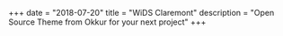 +++
date = "2018-07-20"
title = "WiDS Claremont"
description = "Open Source Theme from Okkur for your next project"
+++
